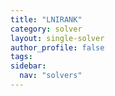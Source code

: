 ```yaml
---
title: "LNIRANK"
category: solver
layout: single-solver
author_profile: false
tags: 
sidebar:
  nav: "solvers"
---
```

